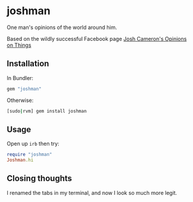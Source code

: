 joshman
====
One man's opinions of the world around him.

Based on the wildly successful Facebook page [Josh Cameron's Opinions on Things](https://www.facebook.com/MrWorldwidesOpinionsOnThings/)


Installation
------------

In Bundler:
```ruby
gem "joshman"
```

Otherwise:
```bash
[sudo|rvm] gem install joshman
```

Usage
------------

Open up ```irb``` then try:
```ruby
require "joshman"
Joshman.hi
```



Closing thoughts
-------------

I renamed the tabs in my terminal, and now I look so much more legit.
